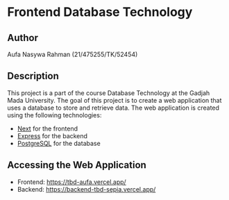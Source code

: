 # Frontend Database Technology

## Author
Aufa Nasywa Rahman (21/475255/TK/52454)

## Description
This project is a part of the course Database Technology at the Gadjah Mada University. The goal of this project is to create a web application that uses a database to store and retrieve data. The web application is created using the following technologies:
- [Next](https://nextjs.org/) for the frontend
- [Express](https://expressjs.com/) for the backend
- [PostgreSQL](https://www.postgresql.org/) for the database

## Accessing the Web Application
- Frontend: https://tbd-aufa.vercel.app/
- Backend: https://backend-tbd-sepia.vercel.app/